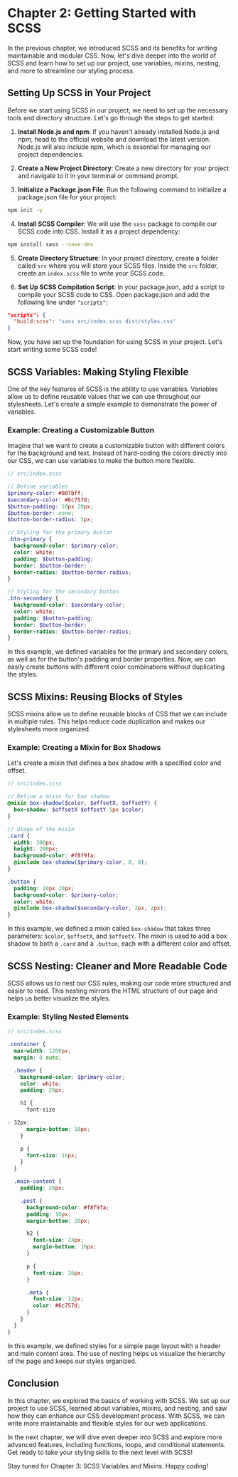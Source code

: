 # Chapter 2: Getting Started with SCSS

In the previous chapter, we introduced SCSS and its benefits for writing maintainable and modular CSS. Now, let's dive deeper into the world of SCSS and learn how to set up our project, use variables, mixins, nesting, and more to streamline our styling process.

## Setting Up SCSS in Your Project

Before we start using SCSS in our project, we need to set up the necessary tools and directory structure. Let's go through the steps to get started:

1. **Install Node.js and npm**: If you haven't already installed Node.js and npm, head to the official website and download the latest version. Node.js will also include npm, which is essential for managing our project dependencies.

2. **Create a New Project Directory**: Create a new directory for your project and navigate to it in your terminal or command prompt.

3. **Initialize a Package.json File**: Run the following command to initialize a package.json file for your project:

```bash
npm init -y
```

4. **Install SCSS Compiler**: We will use the `sass` package to compile our SCSS code into CSS. Install it as a project dependency:

```bash
npm install sass --save-dev
```

5. **Create Directory Structure**: In your project directory, create a folder called `src` where you will store your SCSS files. Inside the `src` folder, create an `index.scss` file to write your SCSS code.

6. **Set Up SCSS Compilation Script**: In your package.json, add a script to compile your SCSS code to CSS. Open package.json and add the following line under `"scripts"`:

```json
"scripts": {
  "build:scss": "sass src/index.scss dist/styles.css"
}
```

Now, you have set up the foundation for using SCSS in your project. Let's start writing some SCSS code!

## SCSS Variables: Making Styling Flexible

One of the key features of SCSS is the ability to use variables. Variables allow us to define reusable values that we can use throughout our stylesheets. Let's create a simple example to demonstrate the power of variables.

### Example: Creating a Customizable Button

Imagine that we want to create a customizable button with different colors for the background and text. Instead of hard-coding the colors directly into our CSS, we can use variables to make the button more flexible.

```scss
// src/index.scss

// Define variables
$primary-color: #007bff;
$secondary-color: #6c757d;
$button-padding: 10px 20px;
$button-border: none;
$button-border-radius: 5px;

// Styling for the primary button
.btn-primary {
  background-color: $primary-color;
  color: white;
  padding: $button-padding;
  border: $button-border;
  border-radius: $button-border-radius;
}

// Styling for the secondary button
.btn-secondary {
  background-color: $secondary-color;
  color: white;
  padding: $button-padding;
  border: $button-border;
  border-radius: $button-border-radius;
}
```

In this example, we defined variables for the primary and secondary colors, as well as for the button's padding and border properties. Now, we can easily create buttons with different color combinations without duplicating the styles.

## SCSS Mixins: Reusing Blocks of Styles

SCSS mixins allow us to define reusable blocks of CSS that we can include in multiple rules. This helps reduce code duplication and makes our stylesheets more organized.

### Example: Creating a Mixin for Box Shadows

Let's create a mixin that defines a box shadow with a specified color and offset.

```scss
// src/index.scss

// Define a mixin for box shadow
@mixin box-shadow($color, $offsetX, $offsetY) {
  box-shadow: $offsetX $offsetY 5px $color;
}

// Usage of the mixin
.card {
  width: 300px;
  height: 200px;
  background-color: #f8f9fa;
  @include box-shadow($primary-color, 0, 0);
}

.button {
  padding: 10px 20px;
  background-color: $primary-color;
  color: white;
  @include box-shadow($secondary-color, 2px, 2px);
}
```

In this example, we defined a mixin called `box-shadow` that takes three parameters: `$color`, `$offsetX`, and `$offsetY`. The mixin is used to add a box shadow to both a `.card` and a `.button`, each with a different color and offset.

## SCSS Nesting: Cleaner and More Readable Code

SCSS allows us to nest our CSS rules, making our code more structured and easier to read. This nesting mirrors the HTML structure of our page and helps us better visualize the styles.

### Example: Styling Nested Elements

```scss
// src/index.scss

.container {
  max-width: 1200px;
  margin: 0 auto;

  .header {
    background-color: $primary-color;
    color: white;
    padding: 20px;

    h1 {
      font-size

: 32px;
      margin-bottom: 10px;
    }

    p {
      font-size: 16px;
    }
  }

  .main-content {
    padding: 20px;

    .post {
      background-color: #f8f9fa;
      padding: 10px;
      margin-bottom: 20px;

      h2 {
        font-size: 24px;
        margin-bottom: 10px;
      }

      p {
        font-size: 16px;
      }

      .meta {
        font-size: 12px;
        color: #6c757d;
      }
    }
  }
}
```

In this example, we defined styles for a simple page layout with a header and main content area. The use of nesting helps us visualize the hierarchy of the page and keeps our styles organized.

## Conclusion

In this chapter, we explored the basics of working with SCSS. We set up our project to use SCSS, learned about variables, mixins, and nesting, and saw how they can enhance our CSS development process. With SCSS, we can write more maintainable and flexible styles for our web applications.

In the next chapter, we will dive even deeper into SCSS and explore more advanced features, including functions, loops, and conditional statements. Get ready to take your styling skills to the next level with SCSS!

Stay tuned for Chapter 3: SCSS Variables and Mixins. Happy coding!